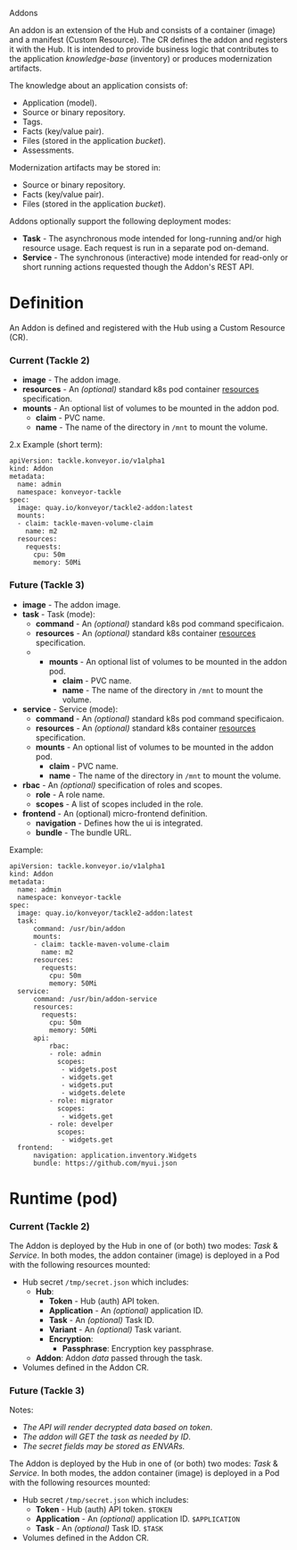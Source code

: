 Addons

An addon is an extension of the Hub and consists of a container (image) and a
manifest (Custom Resource). The CR defines the addon and registers it with the Hub.
It is intended to provide business logic that contributes to the application 
*knowledge-base* (inventory) or produces modernization artifacts. 

The knowledge about an application consists of:
- Application (model).
- Source or binary repository.
- Tags.
- Facts (key/value pair).
- Files (stored in the application *bucket*).
- Assessments.

Modernization artifacts may be stored in:
- Source or binary repository.
- Facts (key/value pair).
- Files (stored in the application *bucket*).

Addons optionally support the following deployment modes:
- **Task** - The asynchronous mode intended for long-running and/or high resource usage. Each request is run in a separate pod on-demand.
- **Service** - The synchronous (interactive) mode intended for read-only or short running actions requested though the Addon's REST API. 

# Definition

An Addon is defined and registered with the Hub using a Custom Resource (CR).

### Current (Tackle 2)

* **image** - The addon image.
* **resources** - An *(optional)* standard k8s pod container [resources](https://kubernetes.io/docs/concepts/configuration/manage-resources-containers) specification.
* **mounts** - An optional list of volumes to be mounted in the addon pod.
    * **claim** - PVC name.
    * **name** - The name of the directory in `/mnt` to mount the volume.

2.x Example (short term):
```
apiVersion: tackle.konveyor.io/v1alpha1
kind: Addon
metadata:
  name: admin
  namespace: konveyor-tackle
spec:
  image: quay.io/konveyor/tackle2-addon:latest
  mounts:
  - claim: tackle-maven-volume-claim
    name: m2
  resources:
    requests:
      cpu: 50m
      memory: 50Mi
```

### Future (Tackle 3)

* **image** - The addon image.
* **task** - Task (mode):
    * **command** - An *(optional)* standard k8s pod command specificaion.
    * **resources** - An *(optional)* standard k8s container [resources](https://kubernetes.io/docs/concepts/configuration/manage-resources-containers) specification.
    * * **mounts** - An optional list of volumes to be mounted in the addon pod.
        * **claim** - PVC name.
        * **name** - The name of the directory in `/mnt` to mount the volume.
* **service** - Service (mode):
  * **command** - An *(optional)* standard k8s pod command specificaion.
  * **resources** - An *(optional)* standard k8s container [resources](https://kubernetes.io/docs/concepts/configuration/manage-resources-containers) specification.
  * **mounts** - An optional list of volumes to be mounted in the addon pod.
     * **claim** - PVC name.
     * **name** - The name of the directory in `/mnt` to mount the volume.
* **rbac** - An *(optional)* specification of roles and scopes.
    * **role** - A role name.
    * **scopes** - A list of scopes included in the role.
* **frontend** - An (optional) micro-frontend definition.
    * **navigation** - Defines how the ui is integrated.
    * **bundle** - The bundle URL.

Example:
```
apiVersion: tackle.konveyor.io/v1alpha1
kind: Addon
metadata:
  name: admin
  namespace: konveyor-tackle
spec:
  image: quay.io/konveyor/tackle2-addon:latest
  task:
      command: /usr/bin/addon
      mounts:
      - claim: tackle-maven-volume-claim
        name: m2
      resources:
        requests:
          cpu: 50m
          memory: 50Mi
  service:
      command: /usr/bin/addon-service
      resources:
        requests:
          cpu: 50m
          memory: 50Mi
      api:
          rbac:
          - role: admin
            scopes:
             - widgets.post
             - widgets.get
             - widgets.put
             - widgets.delete
          - role: migrator
            scopes:
             - widgets.get
          - role: develper
            scopes:
             - widgets.get
  frontend:
      navigation: application.inventory.Widgets
      bundle: https://github.com/myui.json
```

# Runtime (pod)

### Current (Tackle 2)

The Addon is deployed by the Hub in one of (or both) two modes: *Task* & *Service*. 
In both modes, the addon container (image) is deployed in a Pod with the following
resources mounted:
- Hub secret `/tmp/secret.json` which includes:
  - **Hub**:
    - **Token** - Hub (auth) API token.
    - **Application** - An *(optional)* application ID.
    - **Task** - An *(optional)* Task ID.
    - **Variant** - An *(optional)* Task variant.
    - **Encryption**:
      - **Passphrase**: Encryption key passphrase.
  - **Addon**: Addon *data* passed through the task.
- Volumes defined in the Addon CR.

### Future (Tackle 3)

Notes:
- *The API will render decrypted data based on token*.
- *The addon will GET the task as needed by ID*.
- *The secret fields may be stored as ENVARs.*

The Addon is deployed by the Hub in one of (or both) two modes: *Task* & *Service*.
In both modes, the addon container (image) is deployed in a Pod with the following
resources mounted:
- Hub secret `/tmp/secret.json` which includes:
  - **Token** - Hub (auth) API token.  `$TOKEN`
  - **Application** - An *(optional)* application ID. `$APPLICATION`
  - **Task** - An *(optional)* Task ID. `$TASK`
- Volumes defined in the Addon CR.